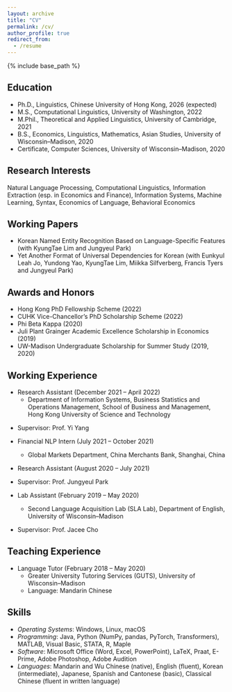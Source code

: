 ```yaml
---
layout: archive
title: "CV"
permalink: /cv/
author_profile: true
redirect_from:
  - /resume
---
```


{% include base_path %}

## Education

* Ph.D., Linguistics, Chinese University of Hong Kong, 2026 (expected)
* M.S., Computational Linguistics, University of Washington, 2022
* M.Phil., Theoretical and Applied Linguistics, University of Cambridge, 2021
* B.S., Economics, Linguistics, Mathematics, Asian Studies, University of Wisconsin–Madison, 2020
* Certificate, Computer Sciences, University of Wisconsin–Madison, 2020

## Research Interests

Natural Language Processing, Computational Linguistics, Information Extraction (esp. in Economics and Finance), Information Systems, Machine Learning, Syntax, Economics of Language, Behavioral Economics

## Working Papers

<!--
  <ul>{% for post in site.workingpaper %}
    {% include archive-single-cv.html %}
  {% endfor %}</ul> 
-->
* Korean Named Entity Recognition Based on Language-Specific Features (with KyungTae Lim and Jungyeul Park) 
* Yet Another Format of Universal Dependencies for Korean (with Eunkyul Leah Jo, Yundong Yao, KyungTae Lim, Miikka Silfverberg, Francis Tyers and Jungyeul Park)

## Awards and Honors 

* Hong Kong PhD Fellowship Scheme (2022)
* CUHK Vice-Chancellor’s PhD Scholarship Scheme (2022)
* Phi Beta Kappa (2020)
* Juli Plant Grainger Academic Excellence Scholarship in Economics (2019)
* UW-Madison Undergraduate Scholarship for Summer Study (2019, 2020)

## Working Experience

* Research Assistant (December 2021 – April 2022)
  * Department of Information Systems, Business Statistics and Operations Management, School of Business and Management, Hong Kong University of Science and Technology
<!--  * Duties included: Tagging issues -->
  * Supervisor: Prof. Yi Yang 

* Financial NLP Intern (July 2021 – October 2021)
  * Global Markets Department, China Merchants Bank, Shanghai, China
<!--  * Duties included: Tagging issues --> 
<!--  * Supervisor: Prof. --> 

* Research Assistant (August 2020 – July 2021)
<!--  * Github University -->
<!--  * Duties included: Merging pull requests -->
  * Supervisor: Prof. Jungyeul Park 

* Lab Assistant (February 2019 – May 2020)
  * Second Language Acquisition Lab (SLA Lab), Department of English, University of Wisconsin–Madison
<!--  * Duties included: Tagging issues -->
  * Supervisor: Prof. Jacee Cho  


## Teaching Experience

<!--
  <ul>{% for post in site.teaching %}
    {% include archive-single-cv.html %}
  {% endfor %}</ul>
-->
* Language Tutor (February 2018 – May 2020)
  * Greater University Tutoring Services (GUTS), University of Wisconsin–Madison
  * Language: Mandarin Chinese

## Skills

* *Operating Systems*: Windows, Linux, macOS
* *Programming*: Java, Python (NumPy, pandas, PyTorch, Transformers), MATLAB, Visual Basic, STATA, R, Maple
* *Software*: Microsoft Office (Word, Excel, PowerPoint), LaTeX, Praat, E-Prime, Adobe Photoshop, Adobe Audition
* *Languages*: Mandarin and Wu Chinese (native), English (fluent), Korean (intermediate), Japanese, Spanish and Cantonese (basic), Classical Chinese (fluent in written language)

<!--
Publications
======
  <ul>{% for post in site.publications %}
    {% include archive-single-cv.html %}
  {% endfor %}</ul>

Talks
======
  <ul>{% for post in site.talks %}
    {% include archive-single-talk-cv.html %}
  {% endfor %}</ul>

Service and leadership
======
* Currently signed in to 43 different slack teams
-->
